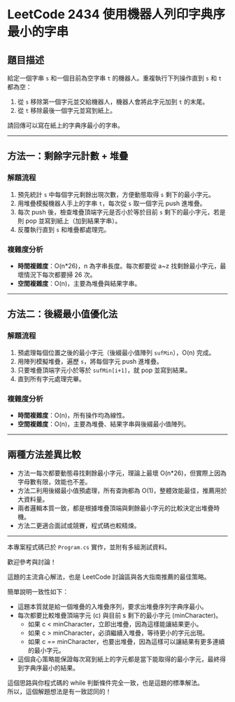 # LeetCode 2434 使用機器人列印字典序最小的字串

## 題目描述

給定一個字串 `s` 和一個目前為空字串 `t` 的機器人。重複執行下列操作直到 `s` 和 `t` 都為空：

1. 從 `s` 移除第一個字元並交給機器人，機器人會將此字元加到 `t` 的末尾。
2. 從 `t` 移除最後一個字元並寫到紙上。

請回傳可以寫在紙上的字典序最小的字串。

---

## 方法一：剩餘字元計數 + 堆疊

### 解題流程

1. 預先統計 `s` 中每個字元剩餘出現次數，方便動態取得 `s` 剩下的最小字元。
2. 用堆疊模擬機器人手上的字串 `t`，每次從 `s` 取一個字元 push 進堆疊。
3. 每次 push 後，檢查堆疊頂端字元是否小於等於目前 `s` 剩下的最小字元，若是則 pop 並寫到紙上（加到結果字串）。
4. 反覆執行直到 `s` 和堆疊都處理完。

### 複雜度分析

- **時間複雜度**：O(n*26)，n 為字串長度。每次都要從 a~z 找剩餘最小字元，最壞情況下每次都要掃 26 次。
- **空間複雜度**：O(n)，主要為堆疊與結果字串。

---

## 方法二：後綴最小值優化法

### 解題流程

1. 預處理每個位置之後的最小字元（後綴最小值陣列 `sufMin`），O(n) 完成。
2. 用陣列模擬堆疊，遍歷 `s`，將每個字元 push 進堆疊。
3. 只要堆疊頂端字元小於等於 `sufMin[i+1]`，就 pop 並寫到結果。
4. 直到所有字元處理完畢。

### 複雜度分析

- **時間複雜度**：O(n)，所有操作均為線性。
- **空間複雜度**：O(n)，主要為堆疊、結果字串與後綴最小值陣列。

---

## 兩種方法差異比較

- 方法一每次都要動態尋找剩餘最小字元，理論上最壞 O(n*26)，但實際上因為字母數有限，效能也不差。
- 方法二利用後綴最小值預處理，所有查詢都為 O(1)，整體效能最佳，推薦用於大資料量。
- 兩者邏輯本質一致，都是根據堆疊頂端與剩餘最小字元的比較決定出堆疊時機。
- 方法二更適合面試或競賽，程式碼也較精煉。

---

本專案程式碼已於 `Program.cs` 實作，並附有多組測試資料。

歡迎參考與討論！


這題的主流貪心解法，也是 LeetCode 討論區與各大指南推薦的最佳策略。

簡單說明一致性如下：

- 這題本質就是給一個堆疊的入堆疊序列，要求出堆疊序列字典序最小。
- 每次都要比較堆疊頂端字元 (c) 與目前 s 剩下的最小字元 (minCharacter)。
  - 如果 c < minCharacter，立即出堆疊，因為這樣能讓結果更小。
  - 如果 c > minCharacter，必須繼續入堆疊，等待更小的字元出現。
  - 如果 c == minCharacter，也要出堆疊，因為這樣可以讓結果有更多連續的最小字元。
- 這個貪心策略能保證每次寫到紙上的字元都是當下能取得的最小字元，最終得到字典序最小的結果。

這個思路與你程式碼的 while 判斷條件完全一致，也是這題的標準解法。\
所以，這個解題想法是有一致認同的！
